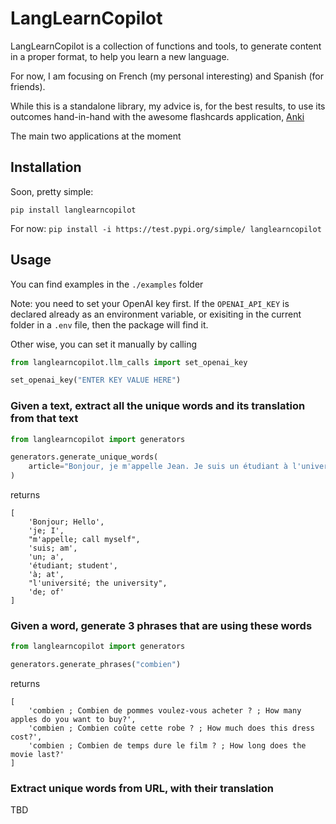 # LangLearnCopilot
LangLearnCopilot is a collection of functions and tools, to generate content in a proper format, to help you learn a new language.

For now, I am focusing on French (my personal interesting) and Spanish (for friends).

While this is a standalone library, my advice is, for the best results, to use its outcomes hand-in-hand with the awesome flashcards application, [Anki](https://apps.ankiweb.net/)

The main two applications at the moment

## Installation
Soon, pretty simple:

`pip install langlearncopilot`

For now:
`pip install -i https://test.pypi.org/simple/ langlearncopilot`

## Usage
You can find examples in the `./examples` folder

Note: you need to set your OpenAI key first. If the `OPENAI_API_KEY` is declared already as an environment variable, or exisiting in the current folder in a `.env` file, then the package will find it.

Other wise, you can set it manually by calling
```python
from langlearncopilot.llm_calls import set_openai_key

set_openai_key("ENTER KEY VALUE HERE")
```

### Given a text, extract all the unique words and its translation from that text
```python
from langlearncopilot import generators

generators.generate_unique_words(
    article="Bonjour, je m'appelle Jean. Je suis un étudiant à l'université de Paris."
)
```
returns
```
[
    'Bonjour; Hello',
    'je; I',
    "m'appelle; call myself",
    'suis; am',
    'un; a',
    'étudiant; student',
    'à; at',
    "l'université; the university",
    'de; of'
]
```

### Given a word, generate 3 phrases that are using these words
```python
from langlearncopilot import generators

generators.generate_phrases("combien")
```

returns
```
[
    'combien ; Combien de pommes voulez-vous acheter ? ; How many apples do you want to buy?',
    'combien ; Combien coûte cette robe ? ; How much does this dress cost?',
    'combien ; Combien de temps dure le film ? ; How long does the movie last?'
]
```

### Extract unique words from URL, with their translation
TBD
